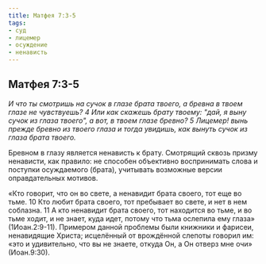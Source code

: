 ```yaml
---
title: Матфея 7:3-5 
tags: 
- суд
- лицемер
- осуждение
- ненависть
---
```


## Матфея 7:3-5

*И что ты смотришь на сучок в глазе брата твоего, а бревна в твоем глазе не чувствуешь? 4 Или как скажешь брату твоему: "дай, я выну сучок из глаза твоего", а вот, в твоем глазе бревно? 5 Лицемер! вынь прежде бревно из твоего глаза и тогда увидишь, как вынуть сучок из глаза брата твоего.* 

Бревном в глазу является ненависть к брату. Смотрящий сквозь призму ненависти, как правило: не способен объективно воспринимать слова и поступки осуждаемого (брата), учитывать возможные версии оправдательных мотивов. 

«Кто говорит, что он во свете, а ненавидит брата своего, тот еще во тьме. 10 Кто любит брата своего, тот пребывает во свете, и нет в нем соблазна. 11 А кто ненавидит брата своего, тот находится во тьме, и во тьме ходит, и не знает, куда идет, потому что тьма ослепила ему глаза» (1Иоан.2:9-11). Примером данной проблемы были книжники и фарисеи, ненавидящие Христа; исцелённый от врождённой слепоты говорил им: «это и удивительно, что вы не знаете, откуда Он, а Он отверз мне очи» (Иоан.9:30). 